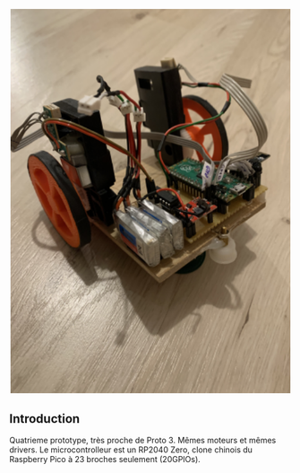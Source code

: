 <p align="center">
  <img src="./photo_1.png" width="500" />
<p/>
  
## Introduction

Quatrieme prototype, très proche de Proto 3. Mêmes moteurs et mêmes drivers. Le microcontrolleur est un RP2040 Zero, clone chinois du Raspberry Pico à 23 broches seulement (20GPIOs).
